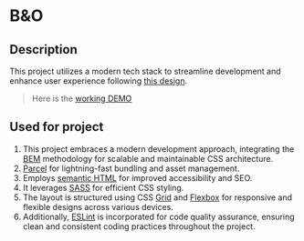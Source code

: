 # B&O
## Description
This project utilizes a modern tech stack to streamline development and enhance user experience following [this design](https://www.figma.com/file/DtkQmQ797hk0nI4KfMi2Uq/BOSE-New-Version?type=design&node-id=6817-212&mode=design&t=H9CgpETXW6U20j1i-0).

> Here is the [working DEMO](https://no4kar.github.io/BandO-landing/)

## Used for project
1. This project embraces a modern development approach, integrating the [BEM](https://getbem.com/) methodology for scalable and maintainable CSS architecture.
1. [Parcel](https://parceljs.org/) for lightning-fast bundling and asset management.
1. Employs [semantic HTML](https://www.w3schools.com/html/html5_semantic_elements.asp) for improved accessibility and SEO.
1. It leverages [SASS](https://sass-lang.com/) for efficient CSS styling.
1. The layout is structured using CSS [Grid](https://css-tricks.com/snippets/css/complete-guide-grid/) and [Flexbox](https://css-tricks.com/snippets/css/a-guide-to-flexbox/) for responsive and flexible designs across various devices.
1. Additionally, [ESLint](https://eslint.org/) is incorporated for code quality assurance, ensuring clean and consistent coding practices throughout the project.
